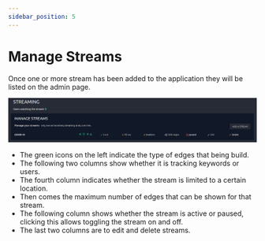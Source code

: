 ```yaml
---
sidebar_position: 5
---
```


# Manage Streams

Once one or more stream has been added to the application
they will be listed on the admin page.

![List of streams containing one](../static/img/streams.png)

- The green icons on the left indicate the type of edges that being build.
- The following two columns show whether it is tracking keywords or users.
- The fourth column indicates whether the stream is limited to a certain
location.
- Then comes the maximum number of edges that can be shown for that stream.
- The following column shows whether the stream is active or paused,
clicking this allows toggling the stream on and off.
- The last two columns are to edit and delete streams.
